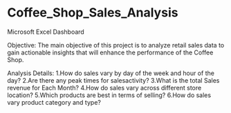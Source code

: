 # Coffee_Shop_Sales_Analysis
Microsoft Excel Dashboard

Objective:
The main objective of this project is to analyze retail sales data to gain actionable insights that will enhance the performance of the Coffee Shop.

Analysis Details:
1.How do sales vary by day of the week and hour of the day?
2.Are there any peak times for salesactivity?
3.What is the total Sales revenue for Each Month?
4.How do sales vary across different store location?
5.Which products are best in terms of selling?
6.How do sales vary product category and type?
